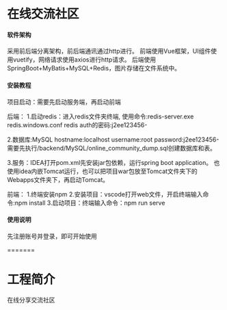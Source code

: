 # 在线交流社区

#### 软件架构
采用前后端分离架构，前后端通讯通过http进行。
前端使用Vue框架，UI组件使用vuetify，网络请求使用axios进行http请求。
后端使用SpringBoot+MyBatis+MySQL+Redis，图片存储在文件系统中。


#### 安装教程

项目启动：需要先启动服务端，再启动前端

后端：
1.启动redis：进入redis文件夹终端, 使用命令:redis-server.exe redis.windows.conf
redis auth的密码:j2ee123456-

2.数据库:MySQL
hostname:localhost
username:root
password:j2ee123456-
需要先执行/backend/MySQL/online_community_dump.sql创建数据库和表。

3.服务：IDEA打开pom.xml先安装jar包依赖，运行spring boot application。
也使用idea内嵌Tomcat运行，也可以把项目war包放至Tomcat文件夹下的Webapps文件夹下，再启动Tomcat。

前端：
1.终端安装npm
2.安装项目：vscode打开web文件，开启终端输入命令:npm install
3.启动项目：终端输入命令：npm run serve


#### 使用说明

先注册账号并登录，即可开始使用

=======
# 工程简介
在线分享交流社区

